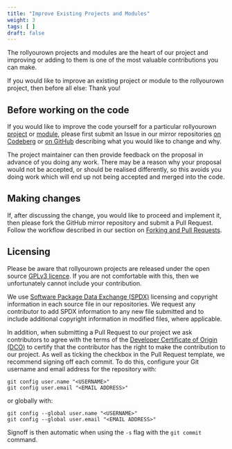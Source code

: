 ```yaml
---
title: "Improve Existing Projects and Modules"
weight: 3
tags: [ ]
draft: false
---
```

<!--
SPDX-FileCopyrightText: 2022 Wilfred Nicoll <xyzroller@rollyourown.xyz>
SPDX-License-Identifier: CC-BY-SA-4.0
-->

The rollyourown projects and modules are the heart of our project and improving or adding to them is one of the most valuable contributions you can make.

If you would like to improve an existing project or module to the rollyourown project, then before all else: Thank you!

<!--more-->

## Before working on the code

If you would like to improve the code yourself for a particular rollyourown [project](/rollyourown/projects) or [module](/rollyourown/project_modules), please first submit an Issue in our mirror repositories [on Codeberg](/collaborate/bug_reports_feature_requests_ideas/#raising-issues-on-codeberg) or [on GitHub](/collaborate/bug_reports_feature_requests_ideas/#raising-issues-on-github) describing what you would like to change and why.

The project maintainer can then provide feedback on the proposal in advance of you doing any work. There may be a reason why your proposal would not be accepted, or should be realised differently, so this avoids you doing work which will end up not being accepted and merged into the code.

## Making changes

If, after discussing the change, you would like to proceed and implement it, then please fork the GitHub mirror repository and submit a Pull Request. Follow the workflow described in our section on [Forking and Pull Requests](/collaborate/working_with_git/forking_and_pull_requests/).

## Licensing

Please be aware that rollyourown projects are released under the open source [GPLv3 licence](https://spdx.org/licenses/GPL-3.0-or-later.html). If you are not comfortable with this, then we unfortunately cannot include your contribution.

We use [Software Package Data Exchange (SPDX)](https://spdx.dev/) licensing and copyright information in each source file in our repositories. We request any contributor to add SPDX information to any new file submitted and to include additional copyright information in modified files, where applicable.

In addition, when submitting a Pull Request to our project we ask contributors to agree with the terms of the [Developer Certificate of Origin (DCO)](https://developercertificate.org/) to certify that the contributor has the right to make the contribution to our project. As well as ticking the checkbox in the Pull Request template, we recommend signing off each commit. To do this, configure your Git username and email address for the repository with:

```console
git config user.name "<USERNAME>"
git config user.email "<EMAIL ADDRESS>"
```

or globally with:

```console
git config --global user.name "<USERNAME>"
git config --global user.email "<EMAIL ADDRESS>"
```

Signoff is then automatic when using the `-s` flag with the `git commit` command.
